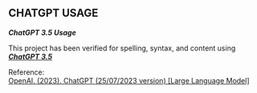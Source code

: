 ## CHATGPT USAGE

**_ChatGPT 3.5 Usage_**

This project has been verified for spelling, syntax, and content using [**_ChatGPT 3.5_**](https://chat.openai.com/chat)  

Reference:  
[OpenAI. (2023). ChatGPT (25/07/2023 version) \[Large Language Model\]](https://chat.openai.com/chat)